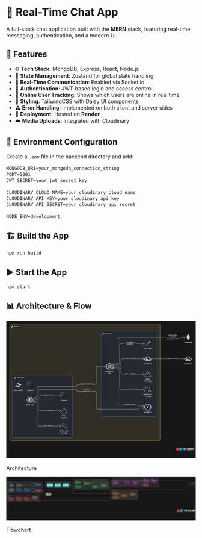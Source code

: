 # 💬 Real-Time Chat App

A full-stack chat application built with the **MERN** stack, featuring real-time messaging, authentication, and a modern UI.

## 🔧 Features

* 🌐 **Tech Stack**: MongoDB, Express, React, Node.js
* 🧠 **State Management**: Zustand for global state handling
* 💬 **Real-Time Communication**: Enabled via Socket.io
* 🔐 **Authentication**: JWT-based login and access control
* 👤 **Online User Tracking**: Shows which users are online in real time
* 🎨 **Styling**: TailwindCSS with Daisy UI components
* ⚠️ **Error Handling**: Implemented on both client and server sides
* 🚀 **Deployment**: Hosted on **Render**
* ☁️ **Media Uploads**: Integrated with Cloudinary

## 📁 Environment Configuration

Create a `.env` file in the backend directory and add:

```env
MONGODB_URI=your_mongodb_connection_string
PORT=5001
JWT_SECRET=your_jwt_secret_key

CLOUDINARY_CLOUD_NAME=your_cloudinary_cloud_name
CLOUDINARY_API_KEY=your_cloudinary_api_key
CLOUDINARY_API_SECRET=your_cloudinary_api_secret

NODE_ENV=development
```

## 🏗️ Build the App

```bash
npm run build
```

## ▶️ Start the App

```bash
npm start
```

## 📊 Architecture & Flow

![Architecture](/assets/architecture.png)

Architecture

![Flowchart](/assets/flowchart.png)

Flowchart
